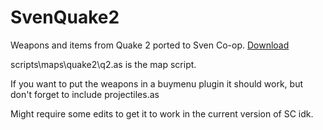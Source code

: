 # SvenQuake2
Weapons and items from Quake 2 ported to Sven Co-op.
[Download](https://www.dropbox.com/s/96v0hong33d18tm/q2weapons%2Bitems_v1.4.rar?dl=0)

scripts\maps\quake2\q2.as is the map script.

If you want to put the weapons in a buymenu plugin it should work, but don't forget to include projectiles.as

Might require some edits to get it to work in the current version of SC idk.

